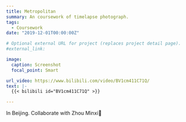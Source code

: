 ```yaml
---
title: Metropolitan
summary: An coursework of timelapse photograph.
tags:
  - Coursework
date: "2019-12-01T00:00:00Z"

# Optional external URL for project (replaces project detail page).
#external_link: 

image:
  caption: Screenshot
  focal_point: Smart

url_video: https://www.bilibili.com/video/BV1cm411C71Q/
text: |-
  {{< bilibili id="BV1cm411C71Q" >}}

---
```

In Beijing.
Collaborate with Zhou Minxi🩵